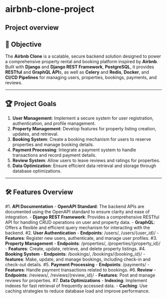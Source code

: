 # **airbnb-clone-project**

## **Project overview**

## 🚀 **Objective**
The **Airbnb Clone** is a scalable, secure backend solution designed to power a comprehensive property rental and booking platform inspired by **Airbnb**. Built with **Django** and **Django REST Framework**, **PostgreSQL**, it provides **RESTful** and **GraphQL API**s, as well as **Celery** and **Redis**, **Docker**, and **CI/CD Pipelines** for managing users, properties, bookings, payments, and reviews.  

----

## **🏆 Project Goals**
  
1. **User Management**: Implement a secure system for user registration, authentication, and profile management.
2. **Property Management**: Develop features for property listing creation, updates, and retrieval.
3. **Booking System**: Create a booking mechanism for users to reserve properties and manage booking details.
4. **Payment Processing**: Integrate a payment system to handle transactions and record payment details.
5. **Review System**: Allow users to leave reviews and ratings for properties.
6. **Data Optimization**: Ensure efficient data retrieval and storage through database optimizations.

----

## **🛠️ Features Overview**

#1. **API Documentation** 
    - **OpenAPI Standard**: The backend APIs are documented using the OpenAPI standard to ensure clarity and ease of integration.
    - **Django REST Framework**: Provides a comprehensive RESTful API for handling CRUD operations on user and property data.
    - **GraphQL**: Offers a flexible and efficient query mechanism for interacting with the backend.
#2. **User Authentication**
    - **Endpoints**: /users/, /users/{user_id}/
    - **Features**: Register new users, authenticate, and manage user profiles.
#3.  **Property Management**
    - **Endpoints**: /properties/, /properties/{property_id}/
    - **Features**: Create, update, retrieve, and delete property listings.
#4. **Booking System**
    - **Endpoints**: /bookings/, /bookings/{booking_id}/
    - **features**: Make, update, and manage bookings, including check-in and check-out details.
#5. **Payment Processing**
    - **Endpoints**:  /payments/
    - **Features**: Handle payment transactions related to bookings.
#6. **Review**
    - **Endpoints**: /reviews/, /reviews/{review_id}/
    - **Features**: Post and manage reviews for properties.
#7. **Data Optimizations**
    - **Indexing**: Implement indexes for fast retrieval of frequently accessed data.
    - **Caching**: Use caching strategies to reduce database load and improve performance.
    

